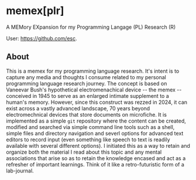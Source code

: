# memex[plr]

A MEMory EXpansion for my Programming Langage (PL) Research (R)

User: https://github.com/esc.

## About

This is a memex for my programming language research. It's intent is to capture
any media and thoughts I consume related to my personal programming language
research journey. The concept is based on Vaneevar Bush's hypothetical
electromenachical device -- the memex -- conceived in 1945 to serve as an
enlarged intimate supplement to a human's memory. However, since this
construct was rezzed in 2024, it can exist across a vastly advanced landscape,
70 years beyond electromechnical devices that store documents on microfiche.
It is implemented as a simple `git` repository where the content can be
created, modified and searched via simple command line tools such as a shell,
simple files and directory navigation and severl options for advanced text
editors to record input (even something like speech to text is readily
available with several different options). I initiated this as a
way to retain and organize both the material I read about this topic and any
mental associations that arise so as to retain the knowledge encased and act as
a refresher of important learnings. Think of it like a retro-futuristic form of
a lab-journal.
